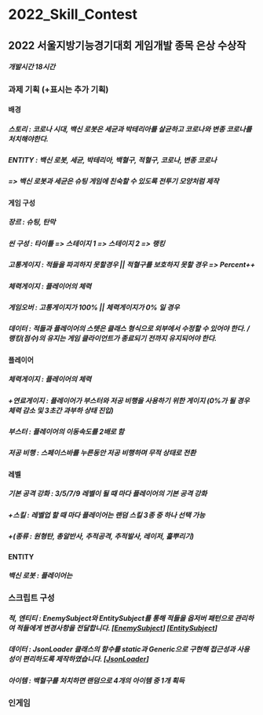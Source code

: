 # 2022_Skill_Contest

## **2022 서울지방기능경기대회 게임개발 종목 은상 수상작**

##### 개발시간 18시간

### 과제 기획 (+표시는 추가 기획)

#### 배경

##### 스토리 : 코로나 시대, 백신 로봇은 세균과 박테리아를 살균하고 코로나와 변종 코로나를 처치해야한다.
##### ENTITY : 백신 로봇, 세균, 박테리아, 백혈구, 적혈구, 코로나, 변종 코로나
##### => 백신 로봇과 세균은 슈팅 게임에 친숙할 수 있도록 전투기 모양처럼 제작


#### 게임 구성

##### 장르 : 슈팅, 탄막
##### 씬 구성 : 타이틀 => 스테이지 1 => 스테이지 2 => 랭킹
##### 고통게이지 : 적들을 파괴하지 못할경우 || 적혈구를 보호하지 못할 경우 => Percent++
##### 체력게이지 : 플레이어의 체력
##### 게임오버 : 고통게이지가 100% || 체력게이지가 0% 일 경우
##### 데이터 : 적들과 플레이어의 스텟은 클래스 형식으로 외부에서 수정할 수 있어야 한다. / 랭킹(점수)의 유지는 게임 클라이언트가 종료되기 전까지 유지되어야 한다.


#### 플레이어

##### 체력게이지 : 플레이어의 체력
##### +연료게이지 : 플레이어가 부스터와 저공 비행을 사용하기 위한 게이지 (0%가 될 경우 체력 감소 및 3초간 과부하 상태 진입)
##### 부스터 : 플레이어의 이동속도를 2배로 함
##### 저공 비행 : 스페이스바를 누른동안 저공 비행하며 무적 상태로 전환

#### 레벨
##### 기본 공격 강화 : 3/5/7/9 레벨이 될 때 마다 플레이어의 기본 공격 강화
##### +스킬 : 레벨업 할 때 마다 플레이어는 랜덤 스킬 3종 중 하나 선택 가능
##### +(종류 : 원형탄, 총알반사, 추적공격, 추적발사, 레이저, 흝뿌리기)





#### ENTITY
##### 백신 로봇 : 플레이어는 

#####

### 스크립트 구성

##### 적, 엔티티 : EnemySubject와 EntitySubject를 통해 적들을 옵저버 패턴으로 관리하여 적들에게 변경사항을 전달합니다. [[EnemySubject](https://github.com/hariharu1221/2022_Skill_Contest/blob/main/Assets/Scripts/Enemy/EnemySubject.cs)] [[EntitySubject](https://github.com/hariharu1221/2022_Skill_Contest/blob/main/Assets/Scripts/Entity/EntitySubject.cs)]

##### 데이터 : JsonLoader 클래스의 함수를 static과 Generic으로 구현해 접근성과 사용성이 편리하도록 제작하였습니다. [[JsonLoader](https://github.com/hariharu1221/2022_Skill_Contest/blob/main/Assets/Scripts/Utils/JsonLoader.cs)]

#####

##### 아이템 : 백혈구를 처치하면 랜덤으로 4개의 아이템 중 1개 획득



### 인게임
